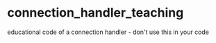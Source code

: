 connection_handler_teaching
===========================

educational code of a connection handler - don't use this in your code